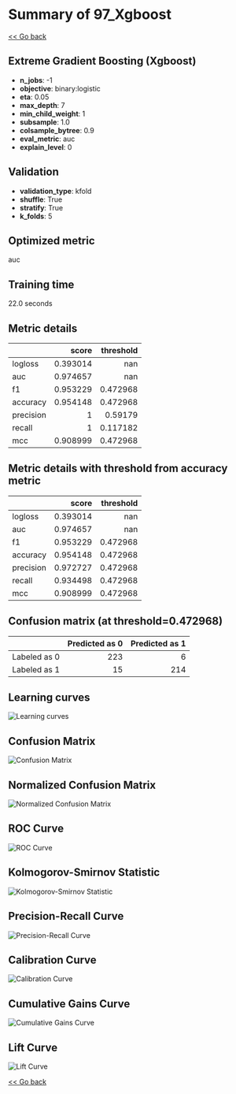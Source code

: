 # Summary of 97_Xgboost

[<< Go back](../README.md)


## Extreme Gradient Boosting (Xgboost)
- **n_jobs**: -1
- **objective**: binary:logistic
- **eta**: 0.05
- **max_depth**: 7
- **min_child_weight**: 1
- **subsample**: 1.0
- **colsample_bytree**: 0.9
- **eval_metric**: auc
- **explain_level**: 0

## Validation
 - **validation_type**: kfold
 - **shuffle**: True
 - **stratify**: True
 - **k_folds**: 5

## Optimized metric
auc

## Training time

22.0 seconds

## Metric details
|           |    score |   threshold |
|:----------|---------:|------------:|
| logloss   | 0.393014 |  nan        |
| auc       | 0.974657 |  nan        |
| f1        | 0.953229 |    0.472968 |
| accuracy  | 0.954148 |    0.472968 |
| precision | 1        |    0.59179  |
| recall    | 1        |    0.117182 |
| mcc       | 0.908999 |    0.472968 |


## Metric details with threshold from accuracy metric
|           |    score |   threshold |
|:----------|---------:|------------:|
| logloss   | 0.393014 |  nan        |
| auc       | 0.974657 |  nan        |
| f1        | 0.953229 |    0.472968 |
| accuracy  | 0.954148 |    0.472968 |
| precision | 0.972727 |    0.472968 |
| recall    | 0.934498 |    0.472968 |
| mcc       | 0.908999 |    0.472968 |


## Confusion matrix (at threshold=0.472968)
|              |   Predicted as 0 |   Predicted as 1 |
|:-------------|-----------------:|-----------------:|
| Labeled as 0 |              223 |                6 |
| Labeled as 1 |               15 |              214 |

## Learning curves
![Learning curves](learning_curves.png)
## Confusion Matrix

![Confusion Matrix](confusion_matrix.png)


## Normalized Confusion Matrix

![Normalized Confusion Matrix](confusion_matrix_normalized.png)


## ROC Curve

![ROC Curve](roc_curve.png)


## Kolmogorov-Smirnov Statistic

![Kolmogorov-Smirnov Statistic](ks_statistic.png)


## Precision-Recall Curve

![Precision-Recall Curve](precision_recall_curve.png)


## Calibration Curve

![Calibration Curve](calibration_curve_curve.png)


## Cumulative Gains Curve

![Cumulative Gains Curve](cumulative_gains_curve.png)


## Lift Curve

![Lift Curve](lift_curve.png)



[<< Go back](../README.md)
